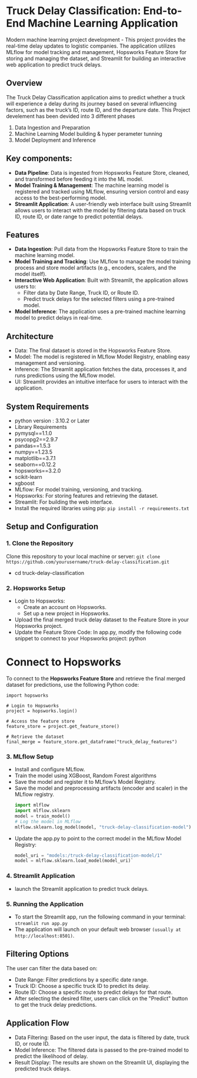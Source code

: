 # Truck Delay Classification: End-to-End Machine Learning Application
Modern machine learning project development - This project provides the real-time delay updates to logistic companies. The application utilizes MLflow for model tracking and management, Hopsworks Feature Store for storing and managing the dataset, and Streamlit for building an interactive web application to predict truck delays.

## Overview
The Truck Delay Classification application aims to predict whether a truck will experience a delay during its journey based on several influencing factors, such as the truck’s ID, route ID, and the departure date. This Project develement has been devided into 3 different phases

1. Data Ingestion and Preparation
2. Machine Learning Model building & hyper perameter tunning 
3. Model Deployment and Inference
   
## Key components:

- **Data Pipeline**: Data is ingested from Hopsworks Feature Store, cleaned, and transformed before feeding it into the ML model.
- **Model Training & Management**: The machine learning model is registered and tracked using MLflow, ensuring version control and easy access to the best-performing model.
- **Streamlit Application**: A user-friendly web interface built using Streamlit allows users to interact with the model by filtering data based on truck ID, route ID, or date range to predict potential delays.

## Features
- **Data Ingestion**: Pull data from the Hopsworks Feature Store to train the machine learning model.
- **Model Training and Tracking**: Use MLflow to manage the model training process and store model artifacts (e.g., encoders, scalers, and the model itself).
- **Interactive Web Application**: Built with Streamlit, the application allows users to:
    - Filter data by Date Range, Truck ID, or Route ID.
    - Predict truck delays for the selected filters using a pre-trained model.
- **Model Inference**: The application uses a pre-trained machine learning model to predict delays in real-time.

## **Architecture**
- Data: The final dataset is stored in the Hopsworks Feature Store.
- Model: The model is registered in MLflow Model Registry, enabling easy management and versioning.
- Inference: The Streamlit application fetches the data, processes it, and runs predictions using the MLflow model.
- UI: Streamlit provides an intuitive interface for users to interact with the application.

## **System Requirements**

- python version : 3.10.2 or Later
- Library Requirements
- pymysql==1.1.0
- psycopg2==2.9.7
- pandas==1.5.3
- numpy==1.23.5
- matplotlib==3.7.1
- seaborn==0.12.2
- hopsworks==3.2.0
- scikit-learn
- xgboost
- MLflow: For model training, versioning, and tracking.
- Hopsworks: For storing features and retrieving the dataset.
- Streamlit: For building the web interface.
- Install the required libraries using pip: `pip install -r requirements.txt`

## **Setup and Configuration**
### **1. Clone the Repository**
Clone this repository to your local machine or server: `git clone https://github.com/yourusername/truck-delay-classification.git`
- cd truck-delay-classification
### **2. Hopsworks Setup**
- Login to Hopsworks:
  - Create an account on Hopsworks.
  - Set up a new project in Hopsworks.
- Upload the final merged truck delay dataset to the Feature Store in your Hopsworks project.
- Update the Feature Store Code: In app.py, modify the following code snippet to connect to your Hopsworks project: python
  
# Connect to Hopsworks

To connect to the **Hopsworks Feature Store** and retrieve the final merged dataset for predictions, use the following Python code:

   
    import hopsworks
    
    # Login to Hopsworks
    project = hopsworks.login()
    
    # Access the feature store
    feature_store = project.get_feature_store()
    
    # Retrieve the dataset
    final_merge = feature_store.get_dataframe("truck_delay_features")
 


### **3. MLflow Setup**
- Install and configure MLflow.
- Train the model using XGBoost, Random Forest algorithms
- Save the model and register it to MLflow’s Model Registry.
- Save the model and preprocessing artifacts (encoder and scaler) in the MLflow registry. 
    ```python
    import mlflow
    import mlflow.sklearn
    model = train_model()
    # Log the model in MLflow
    mlflow.sklearn.log_model(model, "truck-delay-classification-model")`
- Update the app.py to point to the correct model in the MLflow Model Registry:
    ```python
    model_uri = "models:/truck-delay-classification-model/1"
    model = mlflow.sklearn.load_model(model_uri)`
    
### **4. Streamlit Application**
- launch the Streamlit application to predict truck delays.

### **5. Running the Application**
- To start the Streamlit app, run the following command in your terminal: `streamlit run app.py`
- The application will launch on your default web browser `(usually at http://localhost:8501)`.

## **Filtering Options**
The user can filter the data based on:
- Date Range: Filter predictions by a specific date range.
- Truck ID: Choose a specific truck ID to predict its delay.
- Route ID: Choose a specific route to predict delays for that route.
- After selecting the desired filter, users can click on the "Predict" button to get the truck delay predictions.

## **Application Flow**
- Data Filtering: Based on the user input, the data is filtered by date, truck ID, or route ID.
- Model Inference: The filtered data is passed to the pre-trained model to predict the likelihood of delay.
- Result Display: The results are shown on the Streamlit UI, displaying the predicted truck delays.











